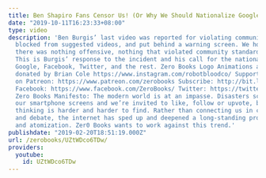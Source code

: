 ```yaml
---
title: Ben Shapiro Fans Censor Us! (Or Why We Should Nationalize Google)
date: "2019-10-11T16:23:33+08:00"
type: video
description: 'Ben Burgis’ last video was reported for violating community standards,
  blocked from suggested videos, and put behind a warning screen. We hold that that
  there was nothing offensive, nothing that violated community standards, in the video.
  This is Burgis’ response to the incident and his call for the nationalization of
  Google, Facebook, Twitter, and the rest. Zero Books Logo Animations and other animations
  donated by Brian Cole https://www.instagram.com/robotbloodco/ Support Zero Books
  on Patreon: https://www.patreon.com/zerobooks Subscribe: http://bit.ly/SubZeroBooks
  Facebook: https://www.facebook.com/ZeroBooks/ Twitter: https://twitter.com/zer0books
  Zero Books Manifesto: The modern world is at an impasse. Disasters scroll across
  our smartphone screens and we’re invited to like, follow or upvote, but critical
  thinking is harder and harder to find. Rather than connecting us in common struggle
  and debate, the internet has sped up and deepened a long-standing process of alienation
  and atomization. Zer0 Books wants to work against this trend.'
publishdate: "2019-02-20T18:51:19.000Z"
url: /zerobooks/UZtWDco6TDw/
providers:
  youtube:
    id: UZtWDco6TDw
---
```


